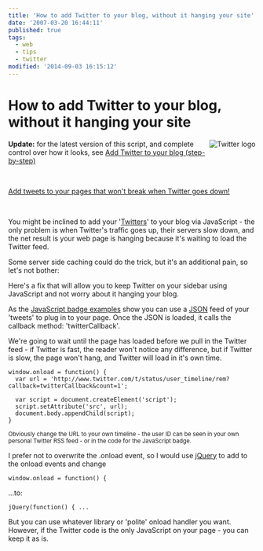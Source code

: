 ```yaml
---
title: 'How to add Twitter to your blog, without it hanging your site'
date: '2007-03-20 16:44:11'
published: true
tags:
  - web
  - tips
  - twitter
modified: '2014-09-03 16:15:12'
---
```

# How to add Twitter to your blog, without it hanging your site

<img alt="Twitter logo" src="http://remysharp.com/wp-content/uploads/2007/03/twitter_logo.png" style="float: right; padding: 0 0 5px 5px;" />

<div class="update"><p><strong>Update:</strong> for the latest version of this script, and complete control over how it looks, see <a href="http://remysharp.com/2007/05/18/add-twitter-to-your-blog-step-by-step/">Add Twitter to your blog (step-by-step)</a></p></div>

&nbsp;

[Add tweets to your pages that won't break when Twitter goes down!](http://remysharp.com/2007/05/18/add-twitter-to-your-blog-step-by-step/)

&nbsp;

You might be inclined to add your '[Twitters](http://twitter.com/rem)' to your blog via JavaScript - the only problem is when Twitter's traffic goes up, their servers slow down, and the net result is your web page is hanging because it's waiting to load the Twitter feed.

Some server side caching could do the trick, but it's an additional pain, so let's not bother:

Here's a fix that will allow you to keep Twitter on your sidebar using JavaScript and not worry about it hanging your blog.


<!--more-->

As the [JavaScript badge examples](http://twitter.com/account/badge) show you can use a [JSON](http://wikipedia.com/wiki/JSON) feed of your 'tweets' to plug in to your page.  Once the JSON is loaded, it calls the callback method: 'twitterCallback'.

We're going to wait until the page has loaded before we pull in the Twitter feed - if Twitter is fast, the reader won't notice any difference, but if Twitter is slow, the page won't hang, and Twitter will load in it's own time.

<pre><code>window.onload = function() {
  var url = 'http://www.twitter.com/t/status/user_timeline/rem?callback=twitterCallback&count=1';

  var script = document.createElement('script');
  script.setAttribute('src', url);
  document.body.appendChild(script);
}</code></pre>

<small>Obviously change the URL to your own timeline - the user ID can be seen in your own personal Twitter RSS feed - or in the code for the JavaScript badge.</small>

I prefer not to overwrite the .onload event, so I would use [jQuery](http://jquery.com) to add to the onload events and change

<code>window.onload = function() {</code>
  
...to:

<code>jQuery(function() { ...</code>
  
But you can use whatever library or 'polite' onload handler you want.  However, if the Twitter code is the only JavaScript on your page - you can keep it as is.
